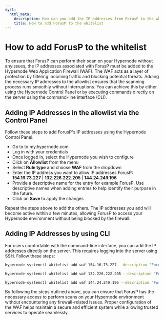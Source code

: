```yaml
---
myst:
  html_meta:
    description: How can you add the IP addresses from ForusP to the whitelist
    title: How to add ForusP to the whitelist
---
```


# How to add ForusP to the whitelist

To ensure that ForusP can perform their scan on your Hypernode without anyissues, the IP addresses associated with ForusP must be added to the Hypernode Web Application Firewall (WAF). The WAF acts as a layer of protection by filtering incoming traffic and blocking potential threats. Adding the necessary IP addresses to the allowlist ensures that the scanning process runs smoothly without interruptions. You can achieve this by either using the Hypernode Control Panel or by executing commands directly on the server using the command-line interface (CLI).

## Adding IP Addresses in the allowlist via the Control Panel

Follow these steps to add ForusP's IP addresses using the Hypernode Control Panel:

* Go to to my.hypernode.com
* Log in with your credentials
* Once logged in, select the Hypernode you wish to configure
* Click on **Allowlist** from the menu
* Select **Rule type** and choose **WAF** from the dropdown
* Enter the IP address you want to allow
IP addresses ForusP: **154.16.73.227** | **132.226.222.205** | **144.24.249.196**
* Provide a descriptive name for the entry for example ForusP. Use descriptive names when adding entries to help identify their purpose in the future.
* Click on **Save** to apply the changes

Repeat the steps above to add the others. The IP addresses you add will become active within a few minutes, allowing ForusP to access your Hypernode environment without being blocked by the firewall.


## Adding IP Addresses by using CLI

For users comfortable with the command-line interface, you can add the IP addresses directly on the server. This requires logging into the server using SSH. Follow these steps:

```bash
hypernode-systemctl whitelist add waf 154.16.73.227 --description "ForusP"
```
```bash
hypernode-systemctl whitelist add waf 132.226.222.205 --description "ForusP"
```
```bash
hypernode-systemctl whitelist add waf 144.24.249.196 --description "ForusP"
```

By following the steps outlined above, you can ensure that ForusP has the necessary access to perform scans on your Hypernode environment without encountering any firewall-related issues. Proper configuration of the WAF helps maintain a secure and efficient system while allowing trusted services to operate seamlessly.

